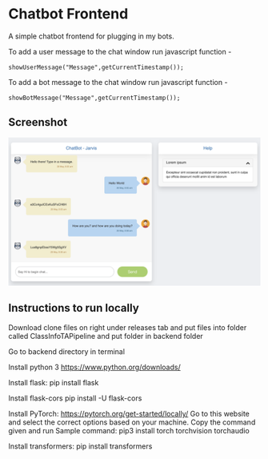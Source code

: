# Chatbot Frontend
A simple chatbot frontend for plugging in my bots.

To add a user message to the chat window
run javascript function -

    showUserMessage("Message",getCurrentTimestamp());

To add a bot message to the chat window
run javascript function -

    showBotMessage("Message",getCurrentTimestamp());

## Screenshot
![enter image description here](./backend/frontend/static/img/demo.png)


## Instructions to run locally

Download clone files on right under releases tab and put files into folder called ClassInfoTAPipeline and put folder in backend folder

Go to backend directory in terminal

Install python 3
https://www.python.org/downloads/

Install flask:
pip install flask

Install flask-cors
pip install -U flask-cors

Install PyTorch:
https://pytorch.org/get-started/locally/
Go to this website and select the correct options based on your machine. Copy the command given and run
Sample command: pip3 install torch torchvision torchaudio

Install transformers:
pip install transformers
